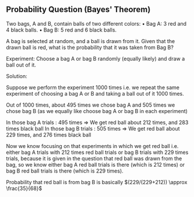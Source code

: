 ## Probability Question (Bayes' Theorem)

Two bags, A and B, contain balls of two different colors:
	•	Bag A: 3 red and 4 black balls.
	•	Bag B: 5 red and 6 black balls.

A bag is selected at random, and a ball is drawn from it. Given that the drawn ball is red, what is the probability that it was taken from Bag B?



Experiment: Choose a bag A or bag B randomly (equally likely) and draw a ball out of it.

Solution:

Suppose we perform the experiment 1000 times i.e. we repeat the same experiment of choosing a bag A or B and taking a ball out of it 1000 times.

Out of 1000 times, about 495 times we chose bag A and 505 times we chose bag B (as we equally like choose bag A or bag B in each experiment)

In those bag A trials : 495 times => We get red ball about 212 times, and 283 times black ball
In those bag B trials : 505 times => We get red ball about 229 times, and 276 times black ball

Now we know focusing on that experiments in which we get red ball i.e. either bag A trials with 212 times red ball trials or bag B trials with 229 times trials, because it is given in the question that red ball was drawn from the bag, so we know either bag A red ball trials is there (which is 212 times) or bag B red ball trials is there (which is 229 times). 

Probability that red ball is from bag B is basically $(229/(229+212)) \approx \frac{35}{68}$
